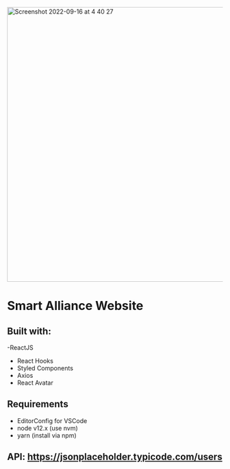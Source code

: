 <img width="641" alt="Screenshot 2022-09-16 at 4 40 27" src="https://user-images.githubusercontent.com/46716968/190661986-6d19a33e-6254-4ab6-9715-3ea19268a238.png">

# Smart Alliance Website

## Built with:

-ReactJS
- React Hooks
- Styled Components
- Axios
- React Avatar


## Requirements

- EditorConfig for VSCode
- node v12.x (use nvm)
- yarn (install via npm)


## API: https://jsonplaceholder.typicode.com/users



